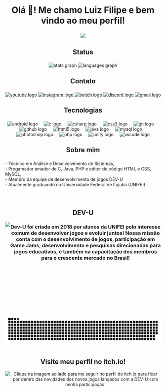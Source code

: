 <h1 align="center">Olá 👋! Me chamo Luiz Filipe e bem vindo ao meu perfil!</h1>

###

<div align="center">
  <img src="https://media.discordapp.net/attachments/799816834106523701/1287221191454752809/LUIZORDespiralbannerytgrandee.jpg?ex=66f0c1a7&is=66ef7027&hm=2fc6dcaa07b6ce5dddd955ac628c252dc0b5410db13b9658916f7f18d7cc21b7&=&format=webp&width=1246&height=701" height="500" />
</div>

###

<h2 align="center">Status</h2>

###

<div align="center">
  <img src="https://github-readme-stats.vercel.app/api?username=Luizord0&hide_title=false&hide_rank=false&show_icons=true&include_all_commits=true&count_private=true&disable_animations=false&theme=radical&locale=pt-br&hide_border=false" height="150" alt="stats graph" />
  <img src="https://github-readme-stats.vercel.app/api/top-langs?username=Luizord0&locale=pt-br&hide_title=false&layout=compact&card_width=320&langs_count=5&theme=radical&hide_border=false" height="150" alt="languages graph" />
</div>

###

<h2 align="center">Contato</h2>

###

<div align="center">
  <a href="https://www.youtube.com/@Lzrd." target="_blank">
    <img src="https://img.shields.io/static/v1?message=Youtube&logo=youtube&label=&color=FF0000&logoColor=white&labelColor=&style=for-the-badge" height="35" alt="youtube logo"  />
  </a>
  <a href="https://www.instagram.com/luiz_ord/" target="_blank">
    <img src="https://img.shields.io/static/v1?message=Instagram&logo=instagram&label=&color=E4405F&logoColor=white&labelColor=&style=for-the-badge" height="35" alt="instagram logo"  />
  </a>
  <a href="https://www.twitch.tv/luizordx" target="_blank">
    <img src="https://img.shields.io/static/v1?message=Twitch&logo=twitch&label=&color=9146FF&logoColor=white&labelColor=&style=for-the-badge" height="35" alt="twitch logo"  />
  </a>
  <a href="lzrd_" target="_blank">
    <img src="https://img.shields.io/static/v1?message=Discord&logo=discord&label=&color=7289DA&logoColor=white&labelColor=&style=for-the-badge" height="35" alt="discord logo"  />
  </a>
  <a href="felip3cob@gmail.com" target="_blank">
    <img src="https://img.shields.io/static/v1?message=Gmail&logo=gmail&label=&color=D14836&logoColor=white&labelColor=&style=for-the-badge" height="35" alt="gmail logo"  />
  </a>
</div>

###

<h2 align="center">Tecnologias</h2>

###

<div align="center">
  <img src="https://cdn.jsdelivr.net/gh/devicons/devicon/icons/android/android-original.svg" height="40" alt="android logo"  />
  <img width="12" />
  <img src="https://cdn.jsdelivr.net/gh/devicons/devicon/icons/c/c-original.svg" height="40" alt="c logo"  />
  <img width="12" />
  <img src="https://cdn.jsdelivr.net/gh/devicons/devicon/icons/csharp/csharp-original.svg" height="40" alt="csharp logo"  />
  <img width="12" />
  <img src="https://cdn.jsdelivr.net/gh/devicons/devicon/icons/css3/css3-original.svg" height="40" alt="css3 logo"  />
  <img width="12" />
  <img src="https://cdn.jsdelivr.net/gh/devicons/devicon/icons/git/git-original.svg" height="40" alt="git logo"  />
  <img width="12" />
  <img src="https://cdn.jsdelivr.net/gh/devicons/devicon/icons/github/github-original.svg" height="40" alt="github logo"  />
  <img width="12" />
  <img src="https://cdn.jsdelivr.net/gh/devicons/devicon/icons/html5/html5-original.svg" height="40" alt="html5 logo"  />
  <img width="12" />
  <img src="https://cdn.jsdelivr.net/gh/devicons/devicon/icons/java/java-original.svg" height="40" alt="java logo"  />
  <img width="12" />
  <img src="https://cdn.jsdelivr.net/gh/devicons/devicon/icons/mysql/mysql-original.svg" height="40" alt="mysql logo"  />
  <img width="12" />
  <img src="https://cdn.jsdelivr.net/gh/devicons/devicon/icons/photoshop/photoshop-plain.svg" height="40" alt="photoshop logo"  />
  <img width="12" />
  <img src="https://cdn.jsdelivr.net/gh/devicons/devicon/icons/php/php-original.svg" height="40" alt="php logo"  />
  <img width="12" />
  <img src="https://cdn.jsdelivr.net/gh/devicons/devicon/icons/unity/unity-original.svg" height="40" alt="unity logo"  />
  <img width="12" />
  <img src="https://cdn.jsdelivr.net/gh/devicons/devicon/icons/vscode/vscode-original.svg" height="40" alt="vscode logo"  />
</div>

###

<h2 align="center">Sobre mim</h2>

###

<p align="left">- Técnico em Análise e Deselvolvimento de Sistemas,<br>- Progamador amador de C, Java, PHP e editor de código HTML e CSS, MySQL, <br>- Membro da equipe de desenvolvimento de jogos DEV-U<br>- Atualmente graduando na Universidade Federal de Itajubá (UNIFEI)</p>

###

<br clear="both">

<h2 align="center">DEV-U</h2>
<a href="https://dev-unifei.github.io" target="_blank">
<img src="https://dev-unifei.github.io/assets/dev-u%20nova%20logo.png" align="left" height="300" />
</a>
<h3 align="center"> Dev-U foi criada em 2018 por alunos da UNIFEI pelo interesse comum de desenvolver jogos e evoluir juntos!
Nossa missão conta com o desenvolvimento de jogos, participação em Game Jams, desenvolvimento e pesquisas direcionadas para jogos educativos, e também na capacitação dos membros para o crescente mercado no Brasil!</h3>

<p align="center"></p>

<picture align="center">
  <source media="(prefers-color-scheme: dark)" srcset="https://raw.githubusercontent.com/mari4souza/mari4souza/output/github-contribution-grid-snake-dark.svg">
  <source media="(prefers-color-scheme: light)" srcset="https://raw.githubusercontent.com/mari4souza/mari4souza/output/github-contribution-grid-snake-dark.svg">
  <img align="center" alt="github contribution grid snake animation" src="https://raw.githubusercontent.com/mari4souza/mari4souza/output/github-contribution-grid-snake.svg">
</picture>

###

<p></p>
<h2 align="center">Visite meu perfil no itch.io!</h2>
<a href="https://luizord.itch.io">
<img align="left" height="170" src="https://static.itch.io/images/app-white.svg"  />
</a>
<p align="center">Clique na imagem ao lado para me seguir no perfil do itch.io para ficar por dentro das novidades dos novos jogos lançados com a DEV-U com minha participação!</p>

###
